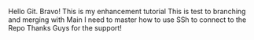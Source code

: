 Hello Git. Bravo! This is my enhancement tutorial
This is test to branching and merging with Main
I need to master how to use SSh to connect to the Repo
Thanks Guys for the support!
